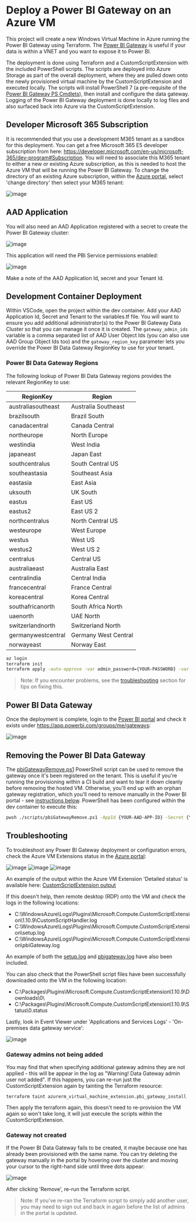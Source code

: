 # Deploy a Power BI Gateway on an Azure VM

This project will create a new Windows Virtual Machine in Azure running the Power BI Gateway using Terraform.  The [Power BI Gateway](https://docs.microsoft.com/en-us/data-integration/gateway/service-gateway-onprem) is useful if your data is within a VNET and you want to expose it to Power BI.

The deployment is done using Terraform and a CustomScriptExtension with the included PowerShell scripts.  The scripts are deployed into Azure Storage as part of the overall deployment, where they are pulled down onto the newly provisioned virtual machine by the CustomScriptExtension and executed locally.  The scripts will install PowerShell 7 (a pre-requisite of the [Power BI Gateway PS Cmdlets](https://docs.microsoft.com/en-us/powershell/gateway/overview?view=datagateway-ps)), then install and configure the data gateway.  Logging of the Power BI Gateway deployment is done locally to log files and also surfaced back into Azure via the CustomScriptExtension.

## Developer Microsoft 365 Subscription

It is recommended that you use a development M365 tenant as a sandbox for this deployment.  You can get a free Microsoft 365 E5 developer subscription from here: https://developer.microsoft.com/en-us/microsoft-365/dev-program#Subscription.  You will need to associate this M365 tenant to either a new or existing Azure subscription, as this is needed to host the Azure VM that will be running the Power BI Gateway.  To change the directory of an existing Azure subscription, within the [Azure portal](https://portal.azure.com/), select 'change directory' then select your M365 tenant:

![image](docs/azure_directory.png)

## AAD Application

You will also need an AAD Application registered with a secret to create the Power BI Gateway cluster:

![image](docs/aad_app.png)

This application will need the PBI Service permissions enabled:

![image](docs/aad_app_permissions.png)

Make a note of the AAD Application Id, secret and your Tenant Id.

## Development Container Deployment

Within VSCode, open the project within the dev container.  Add your AAD Application Id, Secret and Tenant to the variables.tf file.  You will want to ensure you add additional administrator(s)  to the Power BI Gateway Data Cluster so that you can manage it once it is created.  The `gateway_admin_ids` variable is a comma separated list of AAD User Object Ids (you can also use AAD Group Object Ids too) and the `gateway_region_key` parameter lets you override the Power BI Data Gateway RegionKey to use for your tenant.

### Power BI Data Gateway Regions

The following lookup of Power BI Data Gateway regions provides the relevant RegionKey to use:

| RegionKey | Region |
|--|--|
| australiasoutheast | Australia Southeast  |
| brazilsouth        | Brazil South         |
| canadacentral      | Canada Central       |
| northeurope        | North Europe         |
| westindia          | West India           |
| japaneast          | Japan East           |
| southcentralus     | South Central US     |
| southeastasia      | Southeast Asia       |
| eastasia           | East Asia            |
| uksouth            | UK South             |
| eastus             | East US              |
| eastus2            | East US 2            |
| northcentralus     | North Central US     |
| westeurope         | West Europe          |
| westus             | West US              |
| westus2            | West US 2            |
| centralus          | Central US           |
| australiaeast      | Australia East       |
| centralindia       | Central India        |
| francecentral      | France Central       |
| koreacentral       | Korea Central        |
| southafricanorth   | South Africa North   |
| uaenorth           | UAE North            |
| switzerlandnorth   | Switzerland North    |
| germanywestcentral | Germany West Central |
| norwayeast         | Norway East          |

```bash
az login
terraform init
terraform apply -auto-approve -var admin_password={YOUR-PASSWORD} -var gateway_name={YOUR-GATEWAY-NAME} -var gateway_recovery_key={YOUR-GATEWAY-RECOVERY-KEY} -var gateway_admin_ids={AAD-USER-OBJECT-ID-GUID} -var gateway_region_key={AZURE-DATA-CENTER}
```

> Note: If you encounter problems, see the [troubleshooting](#Troubleshooting) section for tips on fixing this.

## Power BI Data Gateway

Once the deployment is complete, login to the [Power BI portal](https://app.powerbi.com/) and check it exists under https://app.powerbi.com/groups/me/gateways:

![image](docs/pbi_gateway.png)

## Removing the Power BI Data Gateway

The [pbiGatewayRemove.ps1](./scripts/pbiGatewayRemove.ps1) PowerShell script can be used to remove the gateway once it's been registered on the tenant.  This is useful if you're running the provisioning within a CI build and want to tear it down cleanly before removing the hosted VM.  Otherwise, you'll end up with an orphan gateway registration, which you'll need to remove manually in the Power BI portal - see [instructions below](#Gateway-not-created).  PowerShell has been configured within the dev container to execute this:

```bash
pwsh ./scripts/pbiGatewayRemove.ps1 -AppId {YOUR-AAD-APP-ID} -Secret {YOUR-AAD-APP-SECRET} -TenantId {YOUR-AAD-tenant-ID} -GatewayName {YOUR-GATEWAY-NAME} -RegionKey {YOUR-GATEWAY-REGION-KEY}
```

## Troubleshooting

To troubleshoot any Power BI Gateway deployment or configuration errors, check the Azure VM Extensions status in the [Azure portal](https://portal.azure.com/):

![image](docs/vm_extensions.png)
![image](docs/vm_extensions_status.png)
![image](docs/vm_extensions_status_output.png)

An example of the output within the Azure VM Extension 'Detailed status' is available here: [CustomScriptExtension output](docs/gatewayinstall.json)

If this doesn't help, then remote desktop (RDP) onto the VM and check the logs in the following locations:

- C:\WindowsAzure\Logs\Plugins\Microsoft.Compute.CustomScriptExtension\1.10.9\CustomScriptHandler.log
- C:\WindowsAzure\Logs\Plugins\Microsoft.Compute.CustomScriptExtension\setup.log
- C:\WindowsAzure\Logs\Plugins\Microsoft.Compute.CustomScriptExtension\pbiGateway.log

An example of both the [setup.log](docs/setup.log) and [pbigateway.log](docs/pbiGateway.log) have also been included.

You can also check that the PowerShell script files have been successfully downloaded onto the VM in the following location:

- C:\Packages\Plugins\Microsoft.Compute.CustomScriptExtension\1.10.9\Downloads\0\
- C:\Packages\Plugins\Microsoft.Compute.CustomScriptExtension\1.10.9\Status\0.status

Lastly, look in Event Viewer under 'Applications and Services Logs' - 'On-premises data gateway service':

![image](docs/eventvwr.png)

### Gateway admins not being added

You may find that when specifying additional gateway admins they are not applied - this will be appear in the log as "Warning! Data Gateway admin user not added". If this happens, you can re-run just the CustomScriptExtension again by tainting the Terraform resource:

`terraform taint azurerm_virtual_machine_extension.pbi_gateway_install`

Then apply the terraform again, this doesn't need to re-provision the VM again so won't take long, it will just execute the scripts within the CustomScriptExtension.

### Gateway not created

If the Power BI Data Gateway fails to be created, it maybe because one has already been provisioned with the same name.  You can try deleting the gateway manually in the portal by hovering over the cluster and moving your cursor to the right-hand side until three dots appear:

![image](docs/pbigateway-remove.png)

After clicking 'Remove', re-run the Terraform script.

> Note: If you've re-ran the Terraform script to simply add another user, you may need to sign out and back in again before the list of admins in the portal is updated.
